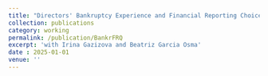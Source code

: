 ```yaml
---
title: "Directors' Bankruptcy Experience and Financial Reporting Choices"
collection: publications
category: working
permalink: /publication/BankrFRQ
excerpt: 'with Irina Gazizova and Beatriz Garcia Osma'
date : 2025-01-01
venue: ''
---
```


